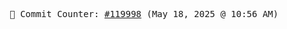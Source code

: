 <p align="center">
    <samp>
        📮 Commit Counter: <a href="https://github.com/Javascript-void0/Javascript-void0/commits/main">#119998</a> (May 18, 2025 @ 10:56 AM)
    </samp>
</p>
